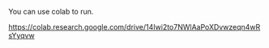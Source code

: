 You can use colab to run.

https://colab.research.google.com/drive/14Iwi2to7NWlAaPoXDvwzeqn4wRsYyqvw

